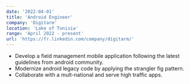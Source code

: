 ```yaml
---
date: '2022-04-01'
title: 'Android Engineer'
company: 'Digitarm'
location: 'Lake of Tunisia'
range: 'April 2022 - present'
url: 'https://fr.linkedin.com/company/digitarm/'
---
```


- Develop a field management mobile application following the latest guidelines from android community.
- Modernize android legacy code by applying the strangler fig pattern.
- Collaborate with a mult-national and serve high traffic apps.
